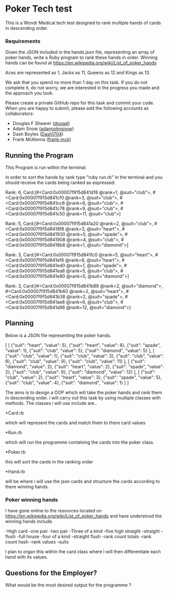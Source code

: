 # Poker Tech test  

This is a Wondr Medical tech test designed to rank multiple hands of cards in descending order.

### Requirements

Given the JSON included in the hands.json file, representing an array of poker hands, write a Ruby program to rank these hands in order.
Winning hands can be found at https://en.wikipedia.org/wiki/List_of_poker_hands

Aces are represented as 1, Jacks as 11, Queens as 12 and Kings as 13.

We ask that you spend no more than 1 day on this task. If you do not complete it, do not worry, we are interested in the progress you made and the approach you took.

Please create a private GitHub repo for this task and commit your code. When you are happy to submit, please add the following accounts as collaborators:
- Douglas F Shearer ([dougal](https://github.com/dougal)) 
- Adam Snow ([adamjohnsnow](https://github.com/adamjohnsnow))
- Dash Boyles ([Dash1704](https://github.com/Dash1704))
- Frank McKenna ([frank-mck](https://github.com/frank-mck))

## Running the Program

This Program is run within the terminal.

in order to sort the hands by rank type "ruby run.rb" in the terminal and you should receive the cards being ranked as expressed:


Rank: 6, Card:[#<Card:0x00007f915d841d18 @rank=1, @suit="club">, #<Card:0x00007f915d841cf0 @rank=3, @suit="club">, #<Card:0x00007f915d841cc8 @rank=8, @suit="club">, #<Card:0x00007f915d841c78 @rank=9, @suit="club">, #<Card:0x00007f915d841c50 @rank=11, @suit="club">]


Rank: 5, Card:[#<Card:0x00007f915d841a20 @rank=2, @suit="club">, #<Card:0x00007f915d8419f8 @rank=3, @suit="heart">, #<Card:0x00007f915d841930 @rank=5, @suit="spade">, #<Card:0x00007f915d841908 @rank=4, @suit="club">, #<Card:0x00007f915d8418b8 @rank=1, @suit="diamond">]


Rank: 3, Card:[#<Card:0x00007f915d841fc0 @rank=5, @suit="heart">, #<Card:0x00007f915d841ef8 @rank=8, @suit="heart">, #<Card:0x00007f915d841ed0 @rank=1, @suit="spade">, #<Card:0x00007f915d841ea8 @rank=5, @suit="club">, #<Card:0x00007f915d841e80 @rank=5, @suit="diamond">]

Rank: 3, Card:[#<Card:0x00007f915d841b88 @rank=2, @suit="diamond">, #<Card:0x00007f915d841b60 @rank=2, @suit="heart">, #<Card:0x00007f915d841b38 @rank=2, @suit="spade">, #<Card:0x00007f915d841ae8 @rank=6, @suit="club">, #<Card:0x00007f915d841a98 @rank=12, @suit="diamond">]


## Planning

Below is a JSON file representing the poker hands. 

[
  [
    {"suit": "heart", "value": 5},
    {"suit": "heart", "value": 8},
    {"suit": "spade", "value": 1},
    {"suit": "club", "value": 5},
    {"suit": "diamond", "value": 5}
  ],
  [
    {"suit": "club", "value": 1},
    {"suit": "club", "value": 3},
    {"suit": "club", "value": 8},
    {"suit": "club", "value": 9},
    {"suit": "club", "value": 11}
  ],
  [
    {"suit": "diamond", "value": 2},
    {"suit": "heart", "value": 2},
    {"suit": "spade", "value": 2},
    {"suit": "club", "value": 6},
    {"suit": "diamond", "value": 12}
  ],
  [
    {"suit": "club", "value": 2},
    {"suit": "heart", "value": 3},
    {"suit": "spade", "value": 5},
    {"suit": "club", "value": 4},
    {"suit": "diamond", "value": 1}
  ]
]

The aims is to design a OOP which will take the poker hands and rank them in descending order. i will carry out this task by using multiple classes with methods. The classes i will use include are..

*Card.rb

which will represent the cards and match them to there card values


*Run.rb

which will run the programme containing the cards into the poker class.

*Poker.rb

this will sort the cards in the ranking order

*Hand.rb

will be where i will use the json cards and structure the cards according to there winning hands.

### Poker winning hands 

I have gone online to the resources located on https://en.wikipedia.org/wiki/List_of_poker_hands and have understood the winning hands include.


-High card
-one pair
-two pair
-Three of a kind 
-five high straight 
-straight 
-flush
-full house
-four of a kind
-straight flush 
-rank count totals
-rank count hash
-rank values
-suits

I plan to organ this within the card class where i will then differentiate  each hand with its values.



## Questions for the Employer?

What would be the most desired output for the programme ?


